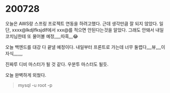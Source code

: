 # 200728

오늘은 AWS랑 스프링 프로젝트 연동을 하려고했다. 근데 생각만큼 잘 되지 않았다. 일단, xxxx@lkdjlfksjdlf에서 xxx@를 적으면 안된다는것을 알았다. 그래도 안돼서 내일 코치님한테 또 물어볼 예정,,,,,따흑,,,😂





오늘 백엔드를 대강 다 끝낼 예정이다. 내일부터 프론트로 가는데 너무 둘렵다,,,,뷰,,,,이자식,,,,,,,



진짜루 디비 마스터가 될 것 같다. 우분투 마스터도 될듯.



오늘 완벽하게 외웠다.

> mysql -u root -p



